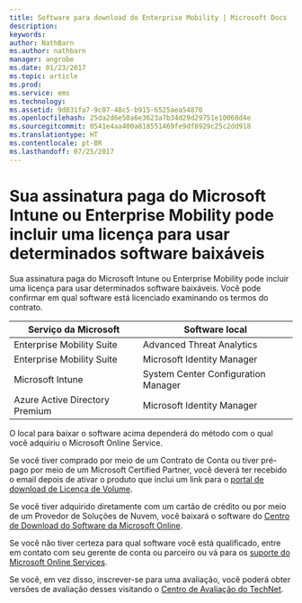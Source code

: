 ```yaml
---
title: Software para download do Enterprise Mobility | Microsoft Docs
description: 
keywords: 
author: NathBarn
ms.author: nathbarn
manager: angrobe
ms.date: 01/23/2017
ms.topic: article
ms.prod: 
ms.service: ems
ms.technology: 
ms.assetid: 9d031fa7-9c07-48c5-b915-6525aea54870
ms.openlocfilehash: 25da2d6e50a6e3623a7b34d29d29751e10068d4e
ms.sourcegitcommit: 0541e4aa400a818551469fe9df8929c25c2dd918
ms.translationtype: HT
ms.contentlocale: pt-BR
ms.lasthandoff: 07/25/2017
---
```

# <a name="your-paid-microsoft-intune-or-enterprise-mobility-subscription-might-include-a-license-to-use-certain-downloadable-software"></a>Sua assinatura paga do Microsoft Intune ou Enterprise Mobility pode incluir uma licença para usar determinados software baixáveis

Sua assinatura paga do Microsoft Intune ou Enterprise Mobility pode incluir uma licença para usar determinados software baixáveis. Você pode confirmar em qual software está licenciado examinando os termos do contrato.

| **Serviço da Microsoft**    | **Software local**           |
| ------------- |-------------|
|Enterprise Mobility Suite |    Advanced Threat Analytics |
|Enterprise Mobility Suite |    Microsoft Identity Manager |
|Microsoft Intune | System Center Configuration Manager |
|Azure Active Directory Premium |   Microsoft Identity Manager |

O local para baixar o software acima dependerá do método com o qual você adquiriu o Microsoft Online Service.

Se você tiver comprado por meio de um Contrato de Conta ou tiver pré-pago por meio de um Microsoft Certified Partner, você deverá ter recebido o email depois de ativar o produto que inclui um link para o [portal de download de Licença de Volume](https://www.microsoft.com/Licensing/servicecenter/default.aspx).

Se você tiver adquirido diretamente com um cartão de crédito ou por meio de um Provedor de Soluções de Nuvem, você baixará o software do [Centro de Download do Software da Microsoft Online](https://www.microsoft.com/online/downloads/HomeRealmDiscovery.aspx).

Se você não tiver certeza para qual software você está qualificado, entre em contato com seu gerente de conta ou parceiro ou vá para os [suporte do Microsoft Online Services](https://technet.microsoft.com/en-us/dn932057.aspx).

Se você, em vez disso, inscrever-se para uma avaliação, você poderá obter versões de avaliação desses visitando o [Centro de Avaliação do TechNet](https://www.microsoft.com/evalcenter/try).

